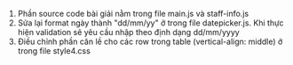 1. Phần source code bài giải nằm trong file main.js và staff-info.js
2. Sửa lại format ngày thành "dd/mm/yy" ở trong file datepicker.js. Khi thực hiện validation sẽ yêu cầu nhập theo định dạng dd/mm/yyyy
3. Điều chỉnh phần căn lề cho các row trong table (vertical-align: middle) ở trong file style4.css
